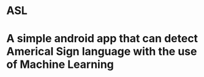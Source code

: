 # ASL
# A simple android app that can detect Americal Sign language with the use of Machine Learning
